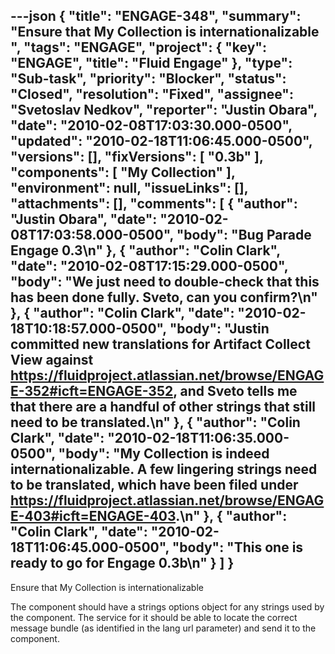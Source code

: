 ---json
{
  "title": "ENGAGE-348",
  "summary": "Ensure that My Collection is internationalizable ",
  "tags": "ENGAGE",
  "project": {
    "key": "ENGAGE",
    "title": "Fluid Engage"
  },
  "type": "Sub-task",
  "priority": "Blocker",
  "status": "Closed",
  "resolution": "Fixed",
  "assignee": "Svetoslav Nedkov",
  "reporter": "Justin Obara",
  "date": "2010-02-08T17:03:30.000-0500",
  "updated": "2010-02-18T11:06:45.000-0500",
  "versions": [],
  "fixVersions": [
    "0.3b"
  ],
  "components": [
    "My Collection"
  ],
  "environment": null,
  "issueLinks": [],
  "attachments": [],
  "comments": [
    {
      "author": "Justin Obara",
      "date": "2010-02-08T17:03:58.000-0500",
      "body": "Bug Parade Engage 0.3\n"
    },
    {
      "author": "Colin Clark",
      "date": "2010-02-08T17:15:29.000-0500",
      "body": "We just need to double-check that this has been done fully. Sveto, can you confirm?\n"
    },
    {
      "author": "Colin Clark",
      "date": "2010-02-18T10:18:57.000-0500",
      "body": "Justin committed new translations for Artifact Collect View against <https://fluidproject.atlassian.net/browse/ENGAGE-352#icft=ENGAGE-352>, and Sveto tells me that there are a handful of other strings that still need to be translated.\n"
    },
    {
      "author": "Colin Clark",
      "date": "2010-02-18T11:06:35.000-0500",
      "body": "My Collection is indeed internationalizable. A few lingering strings need to be translated, which have been filed under <https://fluidproject.atlassian.net/browse/ENGAGE-403#icft=ENGAGE-403>.\n"
    },
    {
      "author": "Colin Clark",
      "date": "2010-02-18T11:06:45.000-0500",
      "body": "This one is ready to go for Engage 0.3b\n"
    }
  ]
}
---
Ensure that My Collection is internationalizable&#x20;

The component should have a strings options object for any strings used by the component. The service for it should be able to locate the correct message bundle (as identified in the lang url parameter) and send it to the component.

        